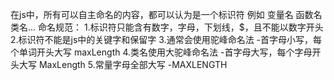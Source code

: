 在js中，所有可以自主命名的内容，都可以认为是一个标识符
例如 变量名 函数名 类名...
命名规范：
1.标识符只能含有数字，字母，下划线，$，且不能以数字开头
2.标识符不能是js中的关键字和保留字
3.通常会使用驼峰命名法
	-首字母小写，每个单词开头大写 maxLength
4.类名使用大驼峰命名法
	-首字母大写，每个字母开头大写 MaxLength
5.常量字母全部大写
	-MAXLENGTH